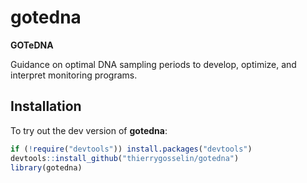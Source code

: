 
# gotedna

**GOTeDNA**

Guidance on optimal DNA sampling periods to develop, optimize, and
interpret monitoring programs.

## Installation

To try out the dev version of **gotedna**:

``` r
if (!require("devtools")) install.packages("devtools")
devtools::install_github("thierrygosselin/gotedna")
library(gotedna)
```
